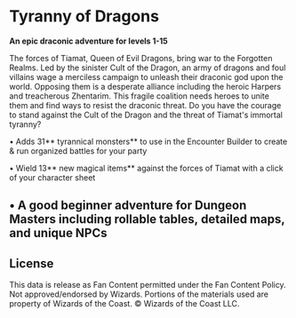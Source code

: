 # Tyranny of Dragons

**An epic draconic adventure for levels 1-15**

The forces of Tiamat, Queen of Evil Dragons, bring war to the Forgotten Realms. Led by the sinister Cult of the Dragon, an army of dragons and foul villains wage a merciless campaign to unleash their draconic god upon the world. Opposing them is a desperate alliance including the heroic Harpers and treacherous Zhentarim. This fragile coalition needs heroes to unite them and find ways to resist the draconic threat. Do you have the courage to stand against the Cult of the Dragon and the threat of Tiamat's immortal tyranny?

• Adds 31** tyrannical monsters** to use in the Encounter Builder to create & run organized battles for your party<br>

• Wield 13** new magical items** against the forces of Tiamat with a click of your character sheet<br>

• A good beginner adventure for Dungeon Masters including **rollable tables**, **detailed maps**, and **unique NPCs**
---

## License

This data is release as Fan Content permitted under the Fan Content Policy. Not approved/endorsed by Wizards. Portions of the materials used are property of Wizards of the Coast. © Wizards of the Coast LLC.
